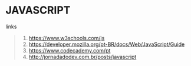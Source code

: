 # JAVASCRIPT

links 
> 1. https://www.w3schools.com/js
> 2. https://developer.mozilla.org/pt-BR/docs/Web/JavaScript/Guide
> 3. https://www.codecademy.com/pt
> 4. http://jornadadodev.com.br/posts/javascript

